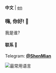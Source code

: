 **中文** | [en]

### 嗨, 你好! 👋

我是谁?  

#### 联系 💬
Telegram: [**@ShenMian**](https://t.me/shenmian)  

![最常用语言](https://github-readme-stats.vercel.app/api/top-langs/?username=ShenMian&theme=dark&layout=compact)

[en]: README.md
